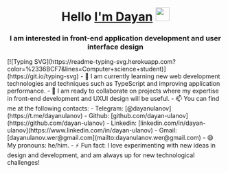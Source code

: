 <h1 align="center">Hello 
   <a href="https://daniilshat.ru/" target="_blank">I'm Dayan</a>
   <img src="https://github.com/blackcater/blackcater/raw/main/images/Hi.gif" height="32" width="32"/>
</h1>
<h3 align="center">I am interested in front-end application development and user interface design</h3>
[![Typing SVG](https://readme-typing-svg.herokuapp.com?color=%2336BCF7&lines=Computer+science+student)](https://git.io/typing-svg)
- 🌱 I am currently learning new web development technologies and techniques such as TypeScript and improving application performance.
- 💞️ I am ready to collaborate on projects where my expertise in front-end development and UXUI design will be useful.
- 📫 You can find me at the following contacts:
   - Telegram: [@dayanulanov](https://t.me/dayanulanov)
   - Github: [github.com/dayan-ulanov](https://github.com/dayan-ulanov)
   - Linkedin: [linkedin.com/in/dayan-ulanov](https://www.linkedin.com/in/dayan-ulanov)
   - Gmail: [dayanulanov.wer@gmail.com](mailto:dayanulanov.wer@gmail.com)
- 😄 My pronouns: he/him.
- ⚡ Fun fact: I love experimenting with new ideas in design and development, and am always up for new technological challenges!
